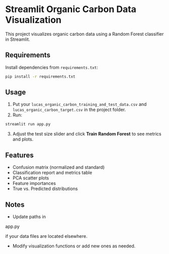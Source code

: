 

# Streamlit Organic Carbon Data Visualization

This project visualizes organic carbon data using a Random Forest classifier in Streamlit.

## Requirements
Install dependencies from `requirements.txt`:
```bash
pip install -r requirements.txt
```

## Usage
1. Put your `lucas_organic_carbon_training_and_test_data.csv` and `lucas_organic_carbon_target.csv` in the project folder.  
2. Run:
```bash
streamlit run app.py
```
3. Adjust the test size slider and click **Train Random Forest** to see metrics and plots.

## Features
- Confusion matrix (normalized and standard)  
- Classification report and metrics table  
- PCA scatter plots  
- Feature importances  
- True vs. Predicted distributions

## Notes
- Update paths in 

app.py

 if your data files are located elsewhere.  
- Modify visualization functions or add new ones as needed.  